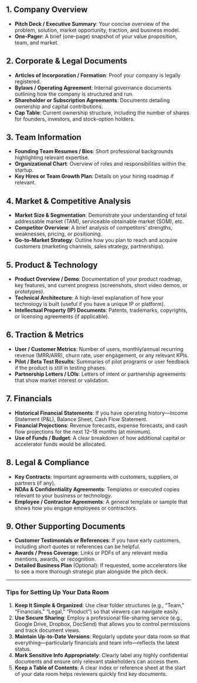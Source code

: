 ## 1. Company Overview
- **Pitch Deck / Executive Summary**: Your concise overview of the problem, solution, market opportunity, traction, and business model.  
- **One-Pager**: A brief (one-page) snapshot of your value proposition, team, and market.

## 2. Corporate & Legal Documents
- **Articles of Incorporation / Formation**: Proof your company is legally registered.  
- **Bylaws / Operating Agreement**: Internal governance documents outlining how the company is structured and run.  
- **Shareholder or Subscription Agreements**: Documents detailing ownership and capital contributions.  
- **Cap Table**: Current ownership structure, including the number of shares for founders, investors, and stock-option holders.

## 3. Team Information
- **Founding Team Resumes / Bios**: Short professional backgrounds highlighting relevant expertise.  
- **Organizational Chart**: Overview of roles and responsibilities within the startup.  
- **Key Hires or Team Growth Plan**: Details on your hiring roadmap if relevant.

## 4. Market & Competitive Analysis
- **Market Size & Segmentation**: Demonstrate your understanding of total addressable market (TAM), serviceable obtainable market (SOM), etc.  
- **Competitor Overview**: A brief analysis of competitors’ strengths, weaknesses, pricing, or positioning.  
- **Go-to-Market Strategy**: Outline how you plan to reach and acquire customers (marketing channels, sales strategy, partnerships).

## 5. Product & Technology
- **Product Overview / Demo**: Documentation of your product roadmap, key features, and current progress (screenshots, short video demos, or prototypes).  
- **Technical Architecture**: A high-level explanation of how your technology is built (useful if you have a unique IP or platform).  
- **Intellectual Property (IP) Documents**: Patents, trademarks, copyrights, or licensing agreements (if applicable).

## 6. Traction & Metrics
- **User / Customer Metrics**: Number of users, monthly/annual recurring revenue (MRR/ARR), churn rate, user engagement, or any relevant KPIs.  
- **Pilot / Beta Test Results**: Summaries of pilot programs or user feedback if the product is still in testing phases.  
- **Partnership Letters / LOIs**: Letters of intent or partnership agreements that show market interest or validation.

## 7. Financials
- **Historical Financial Statements**: If you have operating history—Income Statement (P&L), Balance Sheet, Cash Flow Statement.  
- **Financial Projections**: Revenue forecasts, expense forecasts, and cash flow projections for the next 12–18 months (at minimum).  
- **Use of Funds / Budget**: A clear breakdown of how additional capital or accelerator funds would be allocated.

## 8. Legal & Compliance
- **Key Contracts**: Important agreements with customers, suppliers, or partners (if any).  
- **NDAs & Confidentiality Agreements**: Templates or executed copies relevant to your business or technology.  
- **Employee / Contractor Agreements**: A general template or sample that shows how you engage employees or contractors.

## 9. Other Supporting Documents
- **Customer Testimonials or References**: If you have early customers, including short quotes or references can be helpful.  
- **Awards / Press Coverage**: Links or PDFs of any relevant media mentions, awards, or recognition.  
- **Detailed Business Plan** (Optional): If requested, some accelerators like to see a more thorough strategic plan alongside the pitch deck.

---

### Tips for Setting Up Your Data Room
1. **Keep It Simple & Organized**: Use clear folder structures (e.g., “Team,” “Financials,” “Legal,” “Product”) so that viewers can navigate easily.  
2. **Use Secure Sharing**: Employ a professional file-sharing service (e.g., Google Drive, Dropbox, DocSend) that allows you to control permissions and track document views.  
3. **Maintain Up-to-Date Versions**: Regularly update your data room so that everything—particularly financials and team info—reflects the latest status.  
4. **Mark Sensitive Info Appropriately**: Clearly label any highly confidential documents and ensure only relevant stakeholders can access them.  
5. **Keep a Table of Contents**: A clear index or reference sheet at the start of your data room helps reviewers quickly find key documents.

